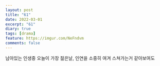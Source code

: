 ```yaml
---
layout: post
title: "61"
date: 2022-03-01
excerpt: "61"
diary: true
tags: [drama]
feature: https://imgur.com/NeFndvm
comments: false
---
```



남아있는 인생중
오늘이 가장 젊은날,
인연을 소중히 여겨
스쳐가는거 같아보여도 
